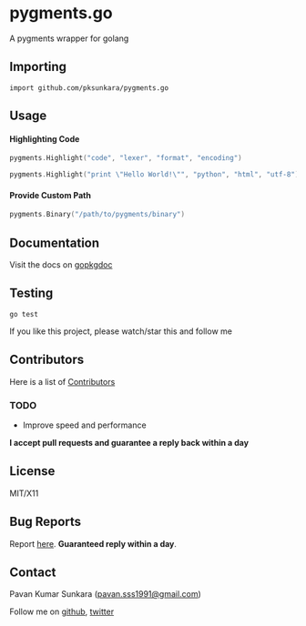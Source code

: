 # pygments.go

A pygments wrapper for golang

## Importing

```
import github.com/pksunkara/pygments.go
```

## Usage

#### Highlighting Code

```go
pygments.Highlight("code", "lexer", "format", "encoding")
```

```go
pygments.Highlight("print \"Hello World!\"", "python", "html", "utf-8")
```

#### Provide Custom Path

```go
pygments.Binary("/path/to/pygments/binary")
```

## Documentation

Visit the docs on [gopkgdoc](http://godoc.org/github.com/pksunkara/pygments.go)

## Testing

```
go test
```

If you like this project, please watch/star this and follow me

## Contributors
Here is a list of [Contributors](http://github.com/pksunkara/pygments.go/contributors)

### TODO

- Improve speed and performance

__I accept pull requests and guarantee a reply back within a day__

## License
MIT/X11

## Bug Reports
Report [here](http://github.com/pksunkara/pygments.go/issues). __Guaranteed reply within a day__.

## Contact
Pavan Kumar Sunkara (pavan.sss1991@gmail.com)

Follow me on [github](https://github.com/users/follow?target=pksunkara), [twitter](http://twitter.com/pksunkara)
